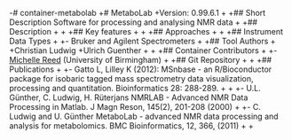 -# container-metabolab
+# MetaboLab 
+Version: 0.99.6.1 
+
+## Short Description
 Software for processing and analysing NMR data
+
+## Description
+
+
+## Key features
+
+
+## Approaches
+
+
+## Instrument Data Types
+
+- Bruker and Agilent Spectrometers 
+
+## Tool Authors
+
+Christian Ludwig
+Ulrich Guenther
+
+
+## Container Contributors
+
+- [Michelle Reed](https://github.com/reedmac) (University of Birmingham)
+
+## Git Repository
+
+
+## Publications
+
+-  Gatto L, Lilley K (2012): MSnbase - an R/Bioconductor package for isobaric tagged mass spectrometry data visualization, processing and quantitation. Bioinformatics 28: 288-289.
+
+
+- U.L. Günther, C. Ludwig, H. Rüterjans NMRLAB - Advanced NMR Data Processing in Matlab. J Magn Reson, 145(2), 201-208 (2000)
+
+- C. Ludwig and U. Günther MetaboLab - advanced NMR data processing and analysis for metabolomics. BMC Bioinformatics, 12, 366, (2011)
+
+
